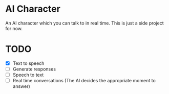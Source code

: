 # AI Character
An AI character which you can talk to in real time.
This is just a side project for now.

# TODO
- [x] Text to speech
- [ ] Generate responses
- [ ] Speech to text
- [ ] Real time conversations (The AI decides the appropriate moment to answer)

